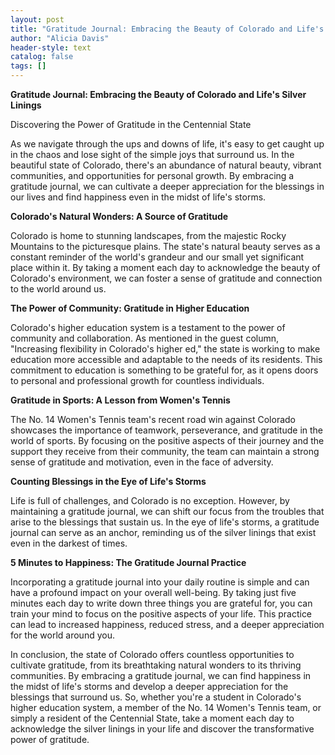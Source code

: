 ```yaml
---
layout: post
title: "Gratitude Journal: Embracing the Beauty of Colorado and Life's Silver Linings"
author: "Alicia Davis"
header-style: text
catalog: false
tags: []
---
```


**Gratitude Journal: Embracing the Beauty of Colorado and Life's Silver Linings**

Discovering the Power of Gratitude in the Centennial State

As we navigate through the ups and downs of life, it's easy to get caught up in the chaos and lose sight of the simple joys that surround us. In the beautiful state of Colorado, there's an abundance of natural beauty, vibrant communities, and opportunities for personal growth. By embracing a gratitude journal, we can cultivate a deeper appreciation for the blessings in our lives and find happiness even in the midst of life's storms.

**Colorado's Natural Wonders: A Source of Gratitude**

Colorado is home to stunning landscapes, from the majestic Rocky Mountains to the picturesque plains. The state's natural beauty serves as a constant reminder of the world's grandeur and our small yet significant place within it. By taking a moment each day to acknowledge the beauty of Colorado's environment, we can foster a sense of gratitude and connection to the world around us.

**The Power of Community: Gratitude in Higher Education**

Colorado's higher education system is a testament to the power of community and collaboration. As mentioned in the guest column, "Increasing flexibility in Colorado's higher ed," the state is working to make education more accessible and adaptable to the needs of its residents. This commitment to education is something to be grateful for, as it opens doors to personal and professional growth for countless individuals.

**Gratitude in Sports: A Lesson from Women's Tennis**

The No. 14 Women's Tennis team's recent road win against Colorado showcases the importance of teamwork, perseverance, and gratitude in the world of sports. By focusing on the positive aspects of their journey and the support they receive from their community, the team can maintain a strong sense of gratitude and motivation, even in the face of adversity.

**Counting Blessings in the Eye of Life's Storms**

Life is full of challenges, and Colorado is no exception. However, by maintaining a gratitude journal, we can shift our focus from the troubles that arise to the blessings that sustain us. In the eye of life's storms, a gratitude journal can serve as an anchor, reminding us of the silver linings that exist even in the darkest of times.

**5 Minutes to Happiness: The Gratitude Journal Practice**

Incorporating a gratitude journal into your daily routine is simple and can have a profound impact on your overall well-being. By taking just five minutes each day to write down three things you are grateful for, you can train your mind to focus on the positive aspects of your life. This practice can lead to increased happiness, reduced stress, and a deeper appreciation for the world around you.

In conclusion, the state of Colorado offers countless opportunities to cultivate gratitude, from its breathtaking natural wonders to its thriving communities. By embracing a gratitude journal, we can find happiness in the midst of life's storms and develop a deeper appreciation for the blessings that surround us. So, whether you're a student in Colorado's higher education system, a member of the No. 14 Women's Tennis team, or simply a resident of the Centennial State, take a moment each day to acknowledge the silver linings in your life and discover the transformative power of gratitude.